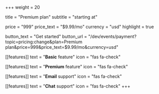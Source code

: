 +++
weight = 20

title = "Premium plan"
subtitle = "starting at"

price = "999"
price_text = "$9.99/mo"
currency = "usd"
highlight = true

button_text = "Get started"
button_url = "/dev/events/payment?topic=pricing:change&plan=Premium plan&price=999&price_text=$9.99/mo&currency=usd"

[[features]]
  text = "**Basic** feature"
  icon = "fas fa-check"

[[features]]
  text = "**Premium** feature"
  icon = "fas fa-check"

[[features]]
  text = "**Email** support"
  icon = "fas fa-check"

[[features]]
  text = "**Chat** support"
  icon = "fas fa-check"
+++
